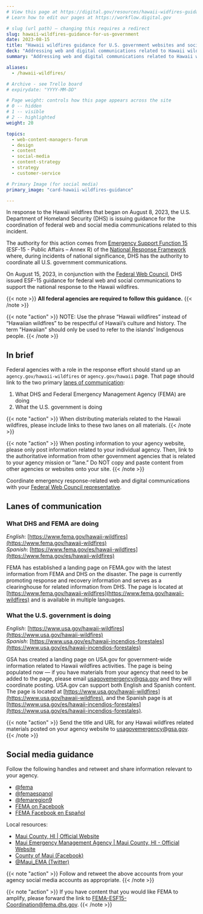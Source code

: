 ```yaml
---
# View this page at https://digital.gov/resources/hawaii-widfires-guidance-for-us-government  
# Learn how to edit our pages at https://workflow.digital.gov 

# slug (url path) — changing this requires a redirect
slug: hawaii-wildfires-guidance-for-us-government
date: 2023-08-15
title: "Hawaii wildfires guidance for U.S. government websites and social media"
deck: "Addressing web and digital communications related to Hawaii wildfires"
summary: "Addressing web and digital communications related to Hawaii wildfires"

aliases:
  - /hawaii-wildfires/

# Archive - see Trello board
# expirydate: "YYYY-MM-DD"

# Page weight: controls how this page appears across the site
# 0 -- hidden
# 1 -- visible
# 2 -- highlighted
weight: 20

topics:
  - web-content-managers-forum
  - design
  - content
  - social-media
  - content-strategy
  - strategy
  - customer-service

# Primary Image (for social media)
primary_image: "card-hawaii-wildfires-guidance"

---
```

In response to the Hawaii wildfires that began on August 8, 2023, the U.S. Department of Homeland Security (DHS) is issuing guidance for the coordination of federal web and social media communications related to this incident.

The authority for this action comes from [Emergency Support Function 15](https://www.fema.gov/emergency-managers/national-preparedness/frameworks/response#esf) (ESF-15 - Public Affairs – Annex R) of the [National Response Framework](https://www.fema.gov/emergency-managers/national-preparedness/frameworks/response) where, during incidents of national significance, DHS has the authority to coordinate all U.S. government communications.

On August 15, 2023, in conjunction with the [Federal Web Council](https://digital.gov/resources/federal-web-council/), DHS issued ESF-15 guidance for federal web and social communications to support the national response to the Hawaii wildfires.

{{< note >}} **All federal agencies are required to follow this guidance.** {{< /note >}}

{{< note "action" >}}
NOTE: Use the phrase “Hawaii wildfires” instead of “Hawaiian wildfires” to be respectful of Hawaii’s culture and history. The term "Hawaiian" should only be used to refer to the islands’ Indigenous people.
{{< /note >}}

## In brief

Federal agencies with a role in the response effort should stand up an `agency.gov/hawaii-wildfires` or `agency.gov/hawaii` page. That page should link to the two primary [lanes of communication](#lanes-of-communication):

1. What DHS and Federal Emergency Management Agency (FEMA) are doing
2. What the U.S. government is doing

{{< note "action" >}}
When distributing materials related to the Hawaii wildfires, please include links to these two lanes on all materials.
{{< /note >}}

{{< note "action" >}}
When posting information to your agency website, please only post information related to your individual agency. Then, link to the authoritative information from other government agencies that is related to your agency mission or ”lane.” Do NOT copy and paste content from other agencies or websites onto your site.
{{< /note >}}

Coordinate emergency response-related web and digital communications with your <a href="https://digital.gov/resources/federal-web-council/#current-council-members">Federal Web Council representative</a>.




## Lanes of communication

### What DHS and FEMA are doing

*English*: [https://www.fema.gov/hawaii-wildfires](https://www.fema.gov/hawaii-wildfires)<br />
*Spanish*: [https://www.fema.gov/es/hawaii-wildfires](https://www.fema.gov/es/hawaii-wildfires)

FEMA has established a landing page on FEMA.gov with the latest information from FEMA and DHS on the disaster. The page is currently promoting response and recovery information and serves as a clearinghouse for related information from DHS. The page is located at [https://www.fema.gov/hawaii-wildfires](https://www.fema.gov/hawaii-wildfires) and is available in multiple languages.

### What the U.S. government is doing

*English*: [https://www.usa.gov/hawaii-wildfires](https://www.usa.gov/hawaii-wildfires) <br />
*Spanish*: [https://www.usa.gov/es/hawaii-incendios-forestales](https://www.usa.gov/es/hawaii-incendios-forestales)

GSA has created a landing page on USA.gov for government-wide information related to Hawaii wildfires activities. The page is being populated now — if you have materials from your agency that need to be added to the page, please email usagovemergency@gsa.gov and they will coordinate posting. USA.gov can support both English and Spanish content. The page is located at [https://www.usa.gov/hawaii-wildfires](https://www.usa.gov/hawaii-wildfires), and the Spanish page is at [https://www.usa.gov/es/hawaii-incendios-forestales](https://www.usa.gov/es/hawaii-incendios-forestales).

{{< note "action" >}}
Send the title and URL for any Hawaii wildfires related materials posted on your agency website to usagovemergency@gsa.gov.
{{< /note >}}

## Social media guidance

Follow the following handles and retweet and share information relevant to your agency.

* [@fema](https://www.twitter.com/fema)
* [@femaespanol](https://twitter.com/femaespanol)
* [@femaregion9](https://twitter.com/femaregion9)
* [FEMA on Facebook](https://www.facebook.com/fema)
* [FEMA Facebook en Español](https://www.facebook.com/FEMAespanol/)

Local resources:

* [Maui County, HI | Official Website](https://www.mauicounty.gov/)
* [Maui Emergency Management Agency | Maui County, HI - Official Website](https://www.mauicounty.gov/mema)
* [County of Maui (Facebook)](https://www.facebook.com/countyofmaui)
* [@Maui_EMA (Twitter)](https://twitter.com/Maui_EMA)

{{< note "action" >}}
Follow and retweet the above accounts from your agency social media accounts as appropriate.
{{< /note >}}

{{< note "action" >}}
If you have content that you would like FEMA to amplify, please forward the link to FEMA-ESF15-Coordination@fema.dhs.gov.
{{< /note >}}
